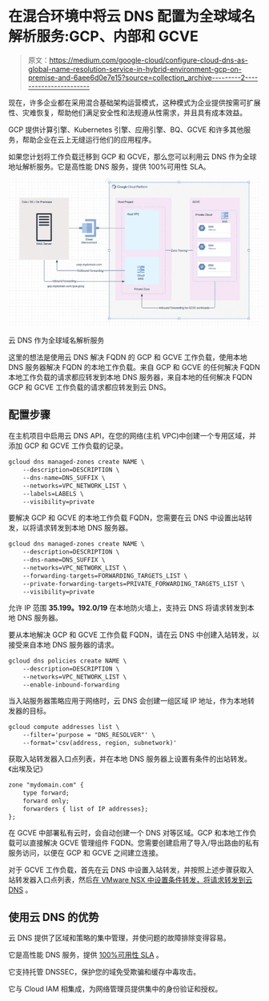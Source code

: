 # 在混合环境中将云 DNS 配置为全球域名解析服务:GCP、内部和 GCVE

> 原文：<https://medium.com/google-cloud/configure-cloud-dns-as-global-name-resolution-service-in-hybrid-environment-gcp-on-premise-and-6aee6d0e7e15?source=collection_archive---------2----------------------->

现在，许多企业都在采用混合基础架构运营模式，这种模式为企业提供按需可扩展性、灾难恢复，帮助他们满足安全性和法规遵从性需求，并且具有成本效益。

GCP 提供计算引擎、Kubernetes 引擎、应用引擎、BQ、GCVE 和许多其他服务，帮助企业在云上无缝运行他们的应用程序。

如果您计划将工作负载迁移到 GCP 和 GCVE，那么您可以利用云 DNS 作为全球地址解析服务。它是高性能 DNS 服务，提供 100%可用性 SLA。

![](img/22955eea9e2fe6e59e992cfe5213aa27.png)

云 DNS 作为全球域名解析服务

这里的想法是使用云 DNS 解决 FQDN 的 GCP 和 GCVE 工作负载，使用本地 DNS 服务器解决 FQDN 的本地工作负载。来自 GCP 和 GCVE 的任何解决 FQDN 本地工作负载的请求都应转发到本地 DNS 服务器，来自本地的任何解决 FQDN GCP 和 GCVE 工作负载的请求都应转发到云 DNS。

## **配置步骤**

在主机项目中启用云 DNS API，在您的网络(主机 VPC)中创建一个专用区域，并添加 GCP 和 GCVE 工作负载的记录。

```
gcloud dns managed-zones create NAME \
    --description=DESCRIPTION \
    --dns-name=DNS_SUFFIX \
    --networks=VPC_NETWORK_LIST \
    --labels=LABELS \
    --visibility=private
```

要解决 GCP 和 GCVE 的本地工作负载 FQDN，您需要在云 DNS 中设置出站转发，以将请求转发到本地 DNS 服务器。

```
gcloud dns managed-zones create NAME \
    --description=DESCRIPTION \
    --dns-name=DNS_SUFFIX \
    --networks=VPC_NETWORK_LIST \
    --forwarding-targets=FORWARDING_TARGETS_LIST \
    --private-forwarding-targets=PRIVATE_FORWARDING_TARGETS_LIST \
    --visibility=private
```

允许 IP 范围 **35.199。192.0/19** 在本地防火墙上，支持云 DNS 将请求转发到本地 DNS 服务器。

要从本地解决 GCP 和 GCVE 工作负载 FQDN，请在云 DNS 中创建入站转发，以接受来自本地 DNS 服务器的请求。

```
gcloud dns policies create NAME \
    --description=DESCRIPTION \
    --networks=VPC_NETWORK_LIST \
    --enable-inbound-forwarding
```

当入站服务器策略应用于网络时，云 DNS 会创建一组区域 IP 地址，作为本地转发器的目标。

```
gcloud compute addresses list \
    --filter='purpose = "DNS_RESOLVER"' \
    --format='csv(address, region, subnetwork)'
```

获取入站转发器入口点列表，并在本地 DNS 服务器上设置有条件的出站转发。《出埃及记》

```
zone "mydomain.com" {
    type forward;
    forward only;
    forwarders { list of IP addresses};
};
```

在 GCVE 中部署私有云时，会自动创建一个 DNS 对等区域。GCP 和本地工作负载可以直接解决 GCVE 管理组件 FQDN。您需要创建启用了导入/导出路由的私有服务访问，以便在 GCP 和 GCVE 之间建立连接。

对于 GCVE 工作负载，首先在云 DNS 中设置入站转发，并按照上述步骤获取入站转发器入口点列表，然后[在 VMware NSX 中设置条件转发，将请求转发到云 DNS](https://docs.vmware.com/en/VMware-NSX-T-Data-Center/3.0/administration/GUID-A0172881-BB25-4992-A499-14F9BE3BE7F2.html) 。

## **使用云 DNS 的优势**

云 DNS 提供了区域和策略的集中管理，并使问题的故障排除变得容易。

它是高性能 DNS 服务，提供 [100%可用性 SLA](https://cloud.google.com/dns/sla) 。

它支持托管 DNSSEC，保护您的域免受欺骗和缓存中毒攻击。

它与 Cloud IAM 相集成，为网络管理员提供集中的身份验证和授权。
